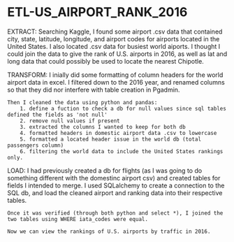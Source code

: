 # ETL-US_AIRPORT_RANK_2016

EXTRACT:
    Searching Kaggle, I found some airport .csv data that contained city, state, latitude, longitude, and airport codes for airports located in the United States. I also located .csv data for busiest world aiports. I thought I could join the data to give the rank of U.S. airports in 2016, as well as lat and long data that could possibly be used to locate the nearest Chipotle.

TRANSFORM:
    I inially did some formatting of column headers for the world airport data in excel. I filtered down to the 2016 year, and renamed columns so that they did nor interfere with table creation in Pgadmin. 

    Then I cleaned the data using python and pandas:
        1. define a fuction to check a db for null values since sql tables defined the fields as 'not null'
        2. remove null values if present
        3. extracted the columns I wanted to keep for both db
        4. formatted headers in domestic airport data .csv to lowercase
        5. formatted a located header issue in the world db (total passengers column)
        6. filtering the world data to include the United States rankings only. 

LOAD:
    I had previously created a db for flights (as I was going to do something different with the domestinc airport csv) and 
    created tables for fields I intended to merge. I used SQLalchemy to create a connection to the SQL db, and load the cleaned airport and ranking data into their respective tables.

    Once it was verified (through both python and select *), I joined the two tables using WHERE iata_codes were equal.

    Now we can view the rankings of U.S. airports by traffic in 2016.